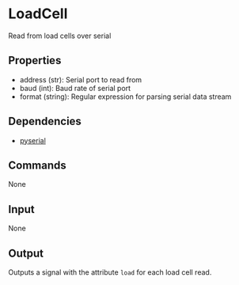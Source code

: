 LoadCell
========

Read from load cells over serial

Properties
--------------

-   address (str): Serial port to read from
-   baud (int): Baud rate of serial port
-   format (string): Regular expression for parsing serial data stream

Dependencies
----------------

-   [pyserial](https://pypi.python.org/pypi/pyserial)

Commands
----------------
None

Input
-------
None

Output
---------
Outputs a signal with the attribute `load` for each load cell read.
